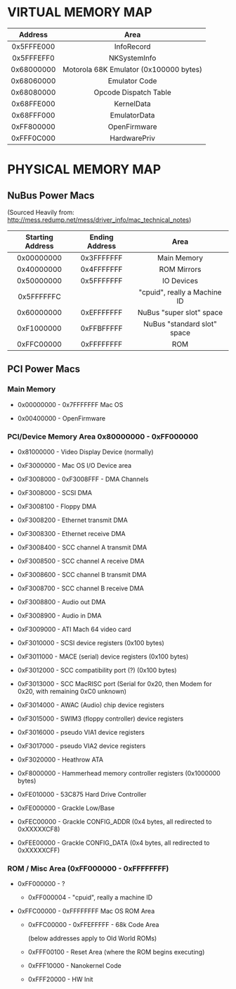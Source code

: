 # VIRTUAL MEMORY MAP

| Address       | Area                                   |
|:-------------:|:--------------------------------------:|
| 0x5FFFE000    | InfoRecord                             |
| 0x5FFFEFF0    | NKSystemInfo                           |
| 0x68000000    | Motorola 68K Emulator (0x100000 bytes) |
| 0x68060000    | Emulator Code                          |
| 0x68080000    | Opcode Dispatch Table                  |
| 0x68FFE000    | KernelData                             |
| 0x68FFF000    | EmulatorData                           |
| 0xFF800000    | OpenFirmware                           |
| 0xFFF0C000    | HardwarePriv                           |

# PHYSICAL MEMORY MAP

## NuBus Power Macs

(Sourced Heavily from: http://mess.redump.net/mess/driver_info/mac_technical_notes)

|Starting Address|Ending Address| Area                         |
|:--------------:|:------------:|:----------------------------:|
| 0x00000000     | 0x3FFFFFFF   | Main Memory                  |
| 0x40000000     | 0x4FFFFFFF   | ROM Mirrors                  |
| 0x50000000     | 0x5FFFFFFF   | IO Devices                   |
| 0x5FFFFFFC     |              | "cpuid", really a Machine ID |
| 0x60000000     | 0xEFFFFFFF   | NuBus "super slot" space     |
| 0xF1000000     | 0xFFBFFFFF   | NuBus "standard slot" space  |
| 0xFFC00000     | 0xFFFFFFFF   | ROM                          |

## PCI Power Macs

### Main Memory
* 0x00000000 - 0x7FFFFFFF
    Mac OS 

* 0x00400000 - OpenFirmware
 
### PCI/Device Memory Area 0x80000000 - 0xFF000000
    
* 0x81000000 - Video Display Device (normally)
 
* 0xF3000000 -
    Mac OS I/O Device area

* 0xF3008000 - 0xF3008FFF - DMA Channels

* 0xF3008000 - SCSI DMA
* 0xF3008100 - Floppy DMA
* 0xF3008200 - Ethernet transmit DMA
* 0xF3008300 - Ethernet receive DMA
* 0xF3008400 - SCC channel A transmit DMA
* 0xF3008500 - SCC channel A receive DMA
* 0xF3008600 - SCC channel B transmit DMA
* 0xF3008700 - SCC channel B receive DMA
* 0xF3008800 - Audio out DMA
* 0xF3008900 - Audio in DMA

* 0xF3009000 - ATI Mach 64 video card

* 0xF3010000 - SCSI device registers (0x100 bytes)
* 0xF3011000 - MACE (serial) device registers (0x100 bytes)
* 0xF3012000 - SCC compatibility port (?) (0x100 bytes)
* 0xF3013000 - SCC MacRISC port (Serial for 0x20, then Modem for 0x20, with remaining 0xC0 unknown)
* 0xF3014000 - AWAC (Audio) chip device registers
* 0xF3015000 - SWIM3 (floppy controller) device registers
* 0xF3016000 - pseudo VIA1 device registers
* 0xF3017000 - pseudo VIA2 device registers

* 0xF3020000 - Heathrow ATA

* 0xF8000000 - Hammerhead memory controller registers (0x1000000 bytes)

* 0xFE010000 - 53C875 Hard Drive Controller

* 0xFE000000 - Grackle Low/Base
* 0xFEC00000 - Grackle CONFIG_ADDR (0x4 bytes, all redirected to 0xXXXXXCF8)
* 0xFEE00000 - Grackle CONFIG_DATA (0x4 bytes, all redirected to 0xXXXXXCFF)

### ROM / Misc Area (0xFF000000 - 0xFFFFFFFF)
* 0xFF000000 - ?

  *  0xFF000004 - "cpuid", really a machine ID

* 0xFFC00000 - 0xFFFFFFFF
    Mac OS ROM Area

  * 0xFFC00000 - 0xFFEFFFFF - 68k Code Area

    (below addresses apply to Old World ROMs)

  * 0xFFF00100 - Reset Area (where the ROM begins executing)
  * 0xFFF10000 - Nanokernel Code
  * 0xFFF20000 - HW Init